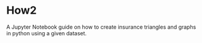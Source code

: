 # How2
A Jupyter Notebook guide on how to create insurance triangles and graphs in python using a given dataset.
